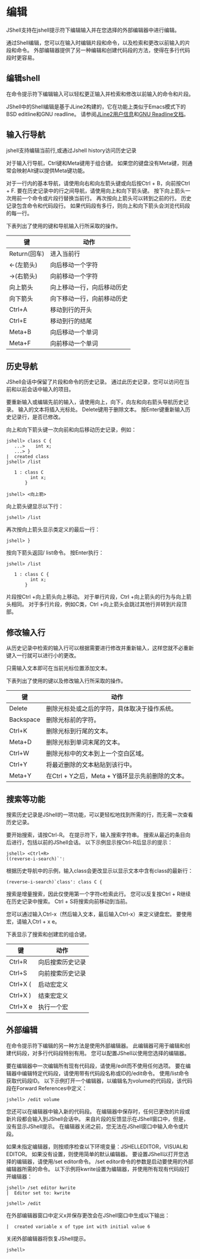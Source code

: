# 编辑

JShell支持在jshell提示符下编辑输入并在您选择的外部编辑器中进行编辑。

通过Shell编辑，您可以在输入时编辑片段和命令，以及检索和更改以前输入的片段和命令。 外部编辑器提供了另一种编辑和创建代码段的方法，使得在多行代码段时更容易。

## 编辑shell

在命令提示符下编辑输入可以轻松更正输入并检索和修改以前输入的命令和片段。

JShell中的Shell编辑是基于JLine2构建的，它在功能上类似于Emacs模式下的BSD editline和GNU readline。 请参阅[JLine2用户信息](https://github.com/jline/jline2/wiki/Using-JLine)和[GNU Readline文档](https://tiswww.case.edu/php/chet/readline/rltop.html)。

## 输入行导航

jshell支持编辑当前行,或通过Jshell history访问历史记录

对于输入行导航，Ctrl键和Meta键用于组合键。 如果您的键盘没有Meta键，则通常会映射Alt键以提供Meta键功能。

对于一行内的基本导航，请使用向右和向左箭头键或向后按Ctrl + B，向前按Ctrl + F. 要在历史记录中的行之间导航，请使用向上和向下箭头键。 按下向上箭头一次用前一个命令或片段行替换当前行。 再次按向上箭头可以转到之前的行。 历史记录包含命令和代码段行。 如果代码段有多行，则向上和向下箭头会浏览代码段的每一行。

下表列出了使用的键和导航输入行所采取的操作。

| 键           | 动作                       |
| ------------ | -------------------------- |
| Return(回车) | 进入当前行                 |
| <-(左箭头)   | 向后移动一个字符           |
| ->(右箭头)   | 向前移动一个字符           |
| 向上箭头     | 向上移动一行，向后移动历史 |
| 向下箭头     | 向下移动一行，向前移动历史 |
| Ctrl+A       | 移动到行的开头             |
| Ctrl+E       | 移动到行的结尾             |
| Meta+B       | 向后移动一个单词           |
| Meta+F       | 向前移动一个单词           |

## 历史导航

JShell会话中保留了片段和命令的历史记录。 通过此历史记录，您可以访问在当前和以前会话中输入的项目。

要重新输入或编辑先前的输入，请使用向上，向下，向左和向右箭头导航历史记录。 输入的文本将插入光标处。 Delete键用于删除文本。 按Enter键重新输入历史记录行，是否已修改。

向上和向下箭头键一次向前和向后移动历史记录，例如：

```shell
jshell> class C {
   ...>    int x;
   ...> }
|  created class                                                                                           
jshell> /list

   1 : class C 
         int x;
       }

jshell> <向上箭>
```

向上箭头键显示以下行：

```shell
jshell> /list
```

再次按向上箭头显示类定义的最后一行：

```shell
jshell> }
```

按向下箭头返回/ list命令。 按Enter执行：

```shell
jshell> /list

   1 : class C {
         int x;
       }
```

片段按Ctrl +向上箭头向上移动。 对于单行片段，Ctrl +向上箭头的行为与向上箭头相同。 对于多行片段，例如C类，Ctrl +向上箭头会跳过其他行并转到片段顶部。

## 修改输入行

从历史记录中检索的输入行可以根据需要进行修改并重新输入，这样您就不必重新键入一行就可以进行小的更改。

只需输入文本即可在当前光标位置添加文本。

下表列出了使用的键以及修改输入行所采取的操作。

| 键        | 动作                                             |
| --------- | ------------------------------------------------ |
| Delete    | 删除光标处或之后的字符，具体取决于操作系统。     |
| Backspace | 删除光标前的字符。                               |
| Ctrl+K    | 删除光标到行尾的文本。                           |
| Meta+D    | 删除光标到单词末尾的文本。                       |
| Ctrl+W    | 删除光标中的文本到上一个空白区域。               |
| Ctrl+Y    | 将最近删除的文本粘贴到该行中。                   |
| Meta+Y    | 在Ctrl + Y之后，Meta + Y循环显示先前删除的文本。 |

## 搜索等功能

搜索历史记录是JShell的一项功能，可以更轻松地找到所需的行，而无需一次查看历史记录。

要开始搜索，请按Ctrl-R。 在提示符下，输入搜索字符串。 搜索从最近的条目向后进行，包括以前的JShell会话。 以下示例显示按Ctrl-R后显示的提示：

```shell
jshell> <Ctrl+R>
((reverse-i-search)`': 
```

根据历史导航中的示例，输入class会更改显示以显示文本中含有class的最新行：

```shell
(reverse-i-search)`class': class C {
```

搜索是增量搜索，因此仅使用第一个字符c检索此行。 您可以反复按Ctrl + R继续在历史记录中搜索。 Ctrl + S将搜索向前移动到当前。

您可以通过输入Ctrl-x（然后输入文本，最后输入Ctrl-x）来定义键盘宏。 要使用宏，请输入Ctrl + x e。

下表显示了搜索和创建宏的组合键。

| 键       | 动作             |
| -------- | ---------------- |
| Ctrl+R   | 向后搜索历史记录 |
| Ctrl+S   | 向前搜索历史记录 |
| Ctrl+X ( | 启动宏定义       |
| Ctrl+X ) | 结束宏定义       |
| Ctrl+X e | 执行一个宏       |

## 外部编辑

在命令提示符下编辑的另一种方法是使用外部编辑器。 此编辑器可用于编辑和创建代码段，对多行代码段特别有用。 您可以配置JShell以使用您选择的编辑器。

要在编辑器中一次编辑所有现有代码段，请使用/edit而不使用任何选项。 要在编辑器中编辑特定代码段，请使用带有代码段名称或ID的/edit命令。 使用/list命令获取代码段ID。 以下示例打开一个编辑器，以编辑名为volume的代码段，该代码段在Forward References中定义：

```shell
jshell> /edit volume
```

您还可以在编辑器中输入新的代码段。 在编辑器中保存时，任何已更改的片段或新片段都会输入到JShell会话中。 来自片段的反馈显示在JShell窗口中，但是，没有显示JShell提示。 在编辑器关闭之前，您无法在JShell窗口中输入命令或片段。

如果未指定编辑器，则按顺序检查以下环境变量：JSHELLEDITOR，VISUAL和EDITOR。 如果没有设置，则使用简单的默认编辑器。 要设置JShell以打开您选择的编辑器，请使用/set editor命令。 /set editor命令的参数是启动要使用的外部编辑器所需的命令。 以下示例将kwrite设置为编辑器，并使用所有现有代码段打开编辑器：

```shell
jshell> /set editor kwrite
|  Editor set to: kwrite

jshell> /edit
```

在外部编辑器窗口中定义x并保存更改会在JShell窗口中生成以下输出：

```shell
|  created variable x of type int with initial value 6
```

关闭外部编辑器将恢复JShell提示。

```shell
jshell> 
```

